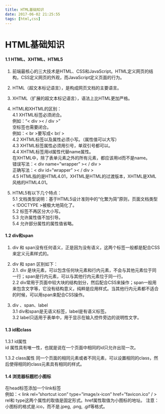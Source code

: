 ```yaml
---
title: HTML基础知识
date: 2017-06-02 21:25:55
tags: [html,css]
---
```


# HTML基础知识
#### 1.1 HTML、XHTML、HTML5
1. 前端最核心的三大技术是HTML、CSS和JavaScript。HTML定义网页的结构，CSS定义网页的外观，而JavaScript定义页面的行为。

2. HTML（超文本标记语言），是构成网页文档的主要语言。

3. XHTML（扩展的超文本标记语言），语法上比HTML更加严格。

4. HTML和XHTML的区别：  
4.1	XHTML标签必须闭合。  
例如：“< div \>< / div \>”  
空标签也需要闭合。  
例如：< br \>要写成< br/ \>   
4.2	XHTML标签以及属性必须小写。（属性值可以大写）  
4.3	XHTML标签属性必须用引号，单双引号都可以。  
4.4	XHTML标签用id属性代替name属性。  
在XHTML中，除了表单元素之外的所有元素，都应该用id而不是name。    
错误写法：< div name=”wrapper” \>< / div \>  
正确写法：< div id=”wrapper” \>< /  div \>  
4.5	HTML指的是HTML4.01，XHTML是HTML的过渡版本，XHTML是XML风格的HTML4.01。  

5. HTML5有以下几个特点：  
5.1 文档类型说明：基于HTML5设计准则中的“化繁为简”原则，页面文档类型< !DOCTYPE \>被极大地简化了。  
5.2 标签不再区分大小写。  
5.3 允许属性值不加引导。  
5.4 允许部分属性的属性值省略。  

#### 1.2 div和span  
1. div 和 span没有任何语义，正是因为没有语义，这两个标签一般都是配合CSS来定义元素样式的。  
  
2. div 和 span 区别如下：  
2.1. div 是块元素，可以包含任何块元素和行内元素，不会与其他元素位于同一行；span是行内元素，可以与其他行内元素位于同一行。  
2.2 div常用于页面中较大块的结构划分，然后配合CSS来操作；span一般用来包含文字等，它没有结构意义，纯粹是应用样式。当其他行内元素都不适合的时候，可以用span来配合CSS操作。  

3. div 、span、label  
3.1 div和span是无语义标签，label是有语义标签。  
3.2 label只适用于表单中，用于显示在输入控件旁边的说明性文字。  

#### 1.3 id和class  
1.3.1 id属性  
 id 属性具有唯一性，也就是说在一个页面中相同的id只允许出现一次。   
 
1.3.2 class属性
同一个页面的相同元素或者不同元素，可以设置相同的class，然后使得相同的class元素具有相同的样式。 

#### 1.4 浏览器标题栏小图标
在head标签添加一个link标签  
例如：< link rel=”shortcut icon” type=”image/x-icon” href=”favicon.ico” / \>
rel和 type这两个属性的取值是固定形式。href属性取值为小图标的地址。
注意：小图标的格式是.ico，而不是.jpeg, .png, .gif等格式。

